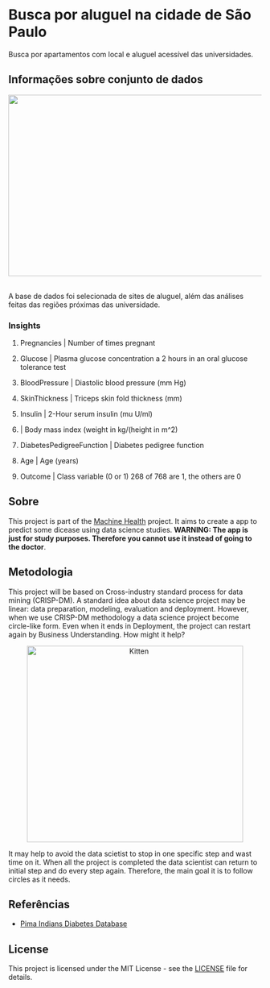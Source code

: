 # Busca por aluguel na cidade de São Paulo 
 Busca por apartamentos com local e aluguel acessível das universidades.
 

## Informações sobre conjunto de dados

<div align='center'>
    <img src='https://www.localizahertz.com/brasil-site/pt-br/rede-de-agencias/PublishingImages/Sao-Paulo/sao-paulo-cabecalho.jpg' width='120%' height='360px'>
</div>

<br>

A base de dados foi selecionada de sites de aluguel, além das análises feitas das regiões próximas das universidade.
### Insights

1. Pregnancies | Number of times pregnant

1. Glucose | Plasma glucose concentration a 2 hours in an oral glucose tolerance test

1. BloodPressure | Diastolic blood pressure (mm Hg)

1. SkinThickness | Triceps skin fold thickness (mm)

1. Insulin | 2-Hour serum insulin (mu U/ml)

1. | Body mass index (weight in kg/(height in m^2)

1. DiabetesPedigreeFunction | Diabetes pedigree function

1. Age | Age (years)

1. Outcome | Class variable (0 or 1) 268 of 768 are 1, the others are 0

## Sobre

This project is part of the [Machine Health](https://github.com/lmaoclost/Machine-Health) project. It aims to create a app to predict some dicease using data science studies. **WARNING: The app is just for study purposes. Therefore you cannot use it instead of going to the doctor**. 

## Metodologia

This project will be based on Cross-industry standard process for data mining (CRISP-DM). A standard idea about data science project may be linear: data preparation, modeling, evaluation and deployment. However, when we use CRISP-DM methodology a data science project become circle-like form. Even when it ends in Deployment, the project can restart again by Business Understanding. How might it help?

<p align="center">
    <img src="https://artia.com/wp-content/uploads/2019/06/metodologia-e-metodo.jpg" alt="Kitten" title="A cute kitten" width="430" height="390" />
</p>

It may help to avoid the data scietist to stop in one specific step and wast time on it. When all the project is completed the data scientist can return to initial step and do every step again. Therefore, the main goal it is to follow circles as it needs.

<!--
### Pipeline

* Opening

* Data Descriptions

* Feature Engineering

* Data Exploration

* Filtering Variables

* Exploratory Data Analysis

* Data Preparation

* Feature Selection

* Machine Learning Modeling

* Hyperparameter Fine Tuning

* Traduction and Error's Interpretation

* Deploy
-->

## Referências

* [Pima Indians Diabetes Database](https://www.kaggle.com/uciml/pima-indians-diabetes-database)

## License

This project is licensed under the MIT License - see the [LICENSE](LICENSE) file for details.
